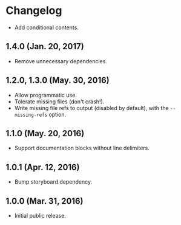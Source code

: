 # Changelog

* Add conditional contents.

## 1.4.0 (Jan. 20, 2017)

* Remove unnecessary dependencies.

## 1.2.0, 1.3.0 (May. 30, 2016)

* Allow programmatic use.
* Tolerate missing files (don't crash!).
* Write missing file refs to output (disabled by default), with the `--missing-refs` option.

## 1.1.0 (May. 20, 2016)

* Support documentation blocks without line delimiters.

## 1.0.1 (Apr. 12, 2016)

* Bump storyboard dependency.

## 1.0.0 (Mar. 31, 2016)

* Initial public release.
